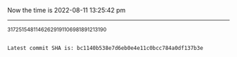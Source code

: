 Now the time is 2022-08-11 13:25:42 pm

---

<small>31725154811462629191106981891213190</small>

```txt

Latest commit SHA is: bc1140b538e7d6eb0e4e11c0bcc784a0df137b3e
```
